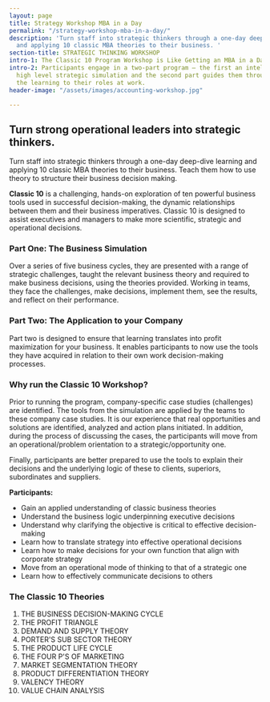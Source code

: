 ```yaml
---
layout: page
title: Strategy Workshop MBA in a Day
permalink: "/strategy-workshop-mba-in-a-day/"
description: 'Turn staff into strategic thinkers through a one-day deep-dive learning
  and applying 10 classic MBA theories to their business. '
section-title: STRATEGIC THINKING WORKSHOP
intro-1: The Classic 10 Program Workshop is Like Getting an MBA in a Day!
intro-2: Participants engage in a two-part program – the first an intellectually challenging,
  high level strategic simulation and the second part guides them through how to apply
  the learning to their roles at work.
header-image: "/assets/images/accounting-workshop.jpg"

---
```

## Turn strong operational leaders into strategic thinkers.

Turn staff into strategic thinkers through a one-day deep-dive learning and applying 10 classic MBA theories to their business. Teach them how to use theory to structure their business decision making.

**Classic 10** is a challenging, hands-on exploration of ten powerful business tools used in successful decision-making, the dynamic relationships between them and their business imperatives. Classic 10 is designed to assist executives and managers to make more scientific, strategic and operational decisions.

### Part One: The Business Simulation

Over a series of five business cycles, they are presented with a range of strategic challenges, taught the relevant business theory and required to make business decisions, using the theories provided. Working in teams, they face the challenges, make decisions, implement them, see the results, and reflect on their performance.

### Part Two: The Application to your Company

Part two is designed to ensure that learning translates into profit maximization for your business. It enables participants to now use the tools they have acquired in relation to their own work decision-making processes.

### Why run the Classic 10 Workshop?

Prior to running the program, company-specific case studies (challenges) are identified. The tools from the simulation are applied by the teams to these company case studies. It is our experience that real opportunities and solutions are identified, analyzed and action plans initiated. In addition, during the process of discussing the cases, the participants will move from an operational/problem orientation to a strategic/opportunity one.

Finally, participants are better prepared to use the tools to explain their decisions and the underlying logic of these to clients, superiors, subordinates and suppliers.

**Participants:**

* Gain an applied understanding of classic business theories
* Understand the business logic underpinning executive decisions
* Understand why clarifying the objective is critical to effective decision-making
* Learn how to translate strategy into effective operational decisions
* Learn how to make decisions for your own function that align with corporate strategy
* Move from an operational mode of thinking to that of a strategic one
* Learn how to effectively communicate decisions to others

### The Classic 10 Theories

 1. THE BUSINESS DECISION-MAKING CYCLE
 2. THE PROFIT TRIANGLE
 3. DEMAND AND SUPPLY THEORY
 4. PORTER'S SUB SECTOR THEORY
 5. THE PRODUCT LIFE CYCLE
 6. THE FOUR P'S OF MARKETING
 7. MARKET SEGMENTATION THEORY
 8. PRODUCT DIFFERENTIATION THEORY
 9. VALENCY THEORY
10. VALUE CHAIN ANALYSIS